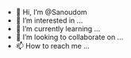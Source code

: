 - 👋 Hi, I’m @Sanoudom
- 👀 I’m interested in ...
- 🌱 I’m currently learning ...
- 💞️ I’m looking to collaborate on ...
- 📫 How to reach me ...

<!---
Sanoudom/Sanoudom is a ✨ special ✨ repository because its `README.md` (this file) appears on your GitHub profile.
You can click the Preview link to take a look at your changes.
--->
